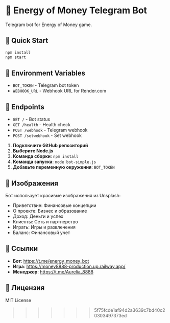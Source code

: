 # 🤖 Energy of Money Telegram Bot

Telegram bot for Energy of Money game.

## 🚀 Quick Start

```bash
npm install
npm start
```

## 🔧 Environment Variables

- `BOT_TOKEN` - Telegram bot token
- `WEBHOOK_URL` - Webhook URL for Render.com

## 📡 Endpoints

- `GET /` - Bot status
- `GET /health` - Health check
- `POST /webhook` - Telegram webhook
- `POST /setwebhook` - Set webhook

1. **Подключите GitHub репозиторий**
2. **Выберите Node.js**
3. **Команда сборки**: `npm install`
4. **Команда запуска**: `node bot-simple.js`
5. **Добавьте переменную окружения**: `BOT_TOKEN`

## 📸 Изображения

Бот использует красивые изображения из Unsplash:
- Приветствие: Финансовые концепции
- О проекте: Бизнес и образование
- Доход: Деньги и успех
- Клиенты: Сеть и партнерство
- Играть: Игры и развлечения
- Баланс: Финансовый учет

## 🔗 Ссылки

- **Бот**: https://t.me/energy_money_bot
- **Игра**: https://money8888-production.up.railway.app/
- **Менеджер**: https://t.me/Aurelia_8888

## 📝 Лицензия

MIT License
>>>>>>> 5f75fcde1af94d2a3639c7bd40c20303497373ed
